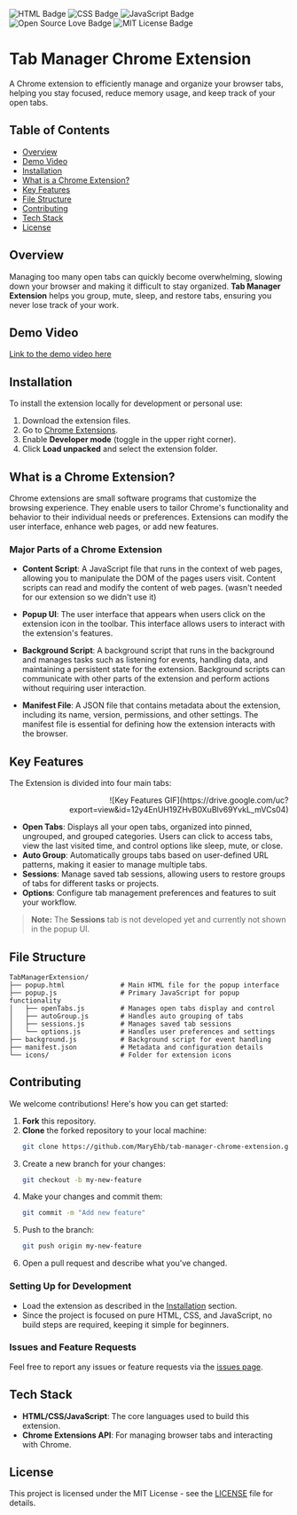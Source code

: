 ![HTML Badge](https://img.shields.io/badge/HTML-5-orange) ![CSS Badge](https://img.shields.io/badge/CSS-3-blue) ![JavaScript Badge](https://img.shields.io/badge/JavaScript-ES6-yellow) ![Open Source Love Badge](https://badges.frapsoft.com/os/v1/open-source.svg?v=103) ![MIT License Badge](https://img.shields.io/badge/license-MIT-green)
# Tab Manager Chrome Extension
A Chrome extension to efficiently manage and organize your browser tabs, helping you stay focused, reduce memory usage, and keep track of your open tabs.

## Table of Contents
- [Overview](#overview)
- [Demo Video](#demo-video)
- [Installation](#installation)
- [What is a Chrome Extension?](#what-is-a-chrome-extension)
- [Key Features](#key-features)
- [File Structure](#file-structure)
- [Contributing](#contributing)
- [Tech Stack](#tech-stack)
- [License](#license)

## Overview
Managing too many open tabs can quickly become overwhelming, slowing down your browser and making it difficult to stay organized. **Tab Manager Extension** helps you group, mute, sleep, and restore tabs, ensuring you never lose track of your work.

## Demo Video
[Link to the demo video here](https://drive.google.com/file/d/1bEkgMOSpTxdjp2_MOajCE4XS1l_BZrmO/view?usp=drive_link)

## Installation
To install the extension locally for development or personal use:
1. Download the extension files.
2. Go to [Chrome Extensions](chrome://extensions/).
3. Enable **Developer mode** (toggle in the upper right corner).
4. Click **Load unpacked** and select the extension folder.

## What is a Chrome Extension?
Chrome extensions are small software programs that customize the browsing experience. They enable users to tailor Chrome's functionality and behavior to their individual needs or preferences. Extensions can modify the user interface, enhance web pages, or add new features.

### Major Parts of a Chrome Extension
- **Content Script**: A JavaScript file that runs in the context of web pages, allowing you to manipulate the DOM of the pages users visit. Content scripts can read and modify the content of web pages. (wasn't needed for our extension so we didn't use it)

- **Popup UI**: The user interface that appears when users click on the extension icon in the toolbar. This interface allows users to interact with the extension's features.

- **Background Script**: A background script that runs in the background and manages tasks such as listening for events, handling data, and maintaining a persistent state for the extension. Background scripts can communicate with other parts of the extension and perform actions without requiring user interaction.

- **Manifest File**: A JSON file that contains metadata about the extension, including its name, version, permissions, and other settings. The manifest file is essential for defining how the extension interacts with the browser.

## Key Features
The Extension is divided into four main tabs:

<div style="text-align: right;">
    ![Key Features GIF](https://drive.google.com/uc?export=view&id=12y4EnUH19ZHvB0XuBlv69YvkL_mVCs04)
</div>

- **Open Tabs**: Displays all your open tabs, organized into pinned, ungrouped, and grouped categories. Users can click to access tabs, view the last visited time, and control options like sleep, mute, or close.
- **Auto Group**: Automatically groups tabs based on user-defined URL patterns, making it easier to manage multiple tabs.
- **Sessions**: Manage saved tab sessions, allowing users to restore groups of tabs for different tasks or projects.
- **Options**: Configure tab management preferences and features to suit your workflow.

> **Note:** The **Sessions** tab is not developed yet and currently not shown in the popup UI.

## File Structure
```
TabManagerExtension/
├── popup.html              # Main HTML file for the popup interface
├── popup.js                # Primary JavaScript for popup functionality
│   ├── openTabs.js         # Manages open tabs display and control
│   ├── autoGroup.js        # Handles auto grouping of tabs
│   ├── sessions.js         # Manages saved tab sessions
│   └── options.js          # Handles user preferences and settings
├── background.js           # Background script for event handling
├── manifest.json           # Metadata and configuration details
└── icons/                  # Folder for extension icons
```

## Contributing

We welcome contributions! Here's how you can get started:

1. **Fork** this repository.
2. **Clone** the forked repository to your local machine:
    ```bash
    git clone https://github.com/MaryEhb/tab-manager-chrome-extension.git
    ```
3. Create a new branch for your changes:
    ```bash
    git checkout -b my-new-feature
    ```
4. Make your changes and commit them:
    ```bash
    git commit -m "Add new feature"
    ```
5. Push to the branch:
    ```bash
    git push origin my-new-feature
    ```
6. Open a pull request and describe what you've changed.

### Setting Up for Development
- Load the extension as described in the [Installation](#installation) section.
- Since the project is focused on pure HTML, CSS, and JavaScript, no build steps are required, keeping it simple for beginners.

### Issues and Feature Requests
Feel free to report any issues or feature requests via the [issues page](https://github.com/MaryEhb/tab-manager-chrome-extension/issues).

## Tech Stack
- **HTML/CSS/JavaScript**: The core languages used to build this extension.
- **Chrome Extensions API**: For managing browser tabs and interacting with Chrome.

## License

This project is licensed under the MIT License - see the [LICENSE](LICENSE) file for details.
